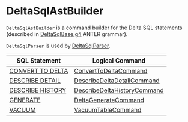 # DeltaSqlAstBuilder

`DeltaSqlAstBuilder` is a command builder for the Delta SQL statements (described in [DeltaSqlBase.g4](https://github.com/delta-io/delta/blob/v0.7.0/src/main/antlr4/io/delta/sql/parser/DeltaSqlBase.g4) ANTLR grammar).

`DeltaSqlParser` is used by [DeltaSqlParser](DeltaSqlParser.md#builder).

SQL Statement | Logical Command
-------------|----------
 [CONVERT TO DELTA](index.md#CONVERT-TO-DELTA) | [ConvertToDeltaCommand](../commands/ConvertToDeltaCommand.md)
 [DESCRIBE DETAIL](index.md#DESCRIBE-DETAIL) | [DescribeDeltaDetailCommand](../commands/DescribeDeltaDetailCommand.md)
 [DESCRIBE HISTORY](index.md#DESCRIBE-HISTORY) | [DescribeDeltaHistoryCommand](../commands/DescribeDeltaHistoryCommand.md)
 [GENERATE](index.md#GENERATE) | [DeltaGenerateCommand](../commands/DeltaGenerateCommand.md)
 [VACUUM](index.md#VACUUM) | [VacuumTableCommand](../commands/VacuumTableCommand.md)
